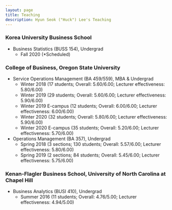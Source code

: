 ```yaml
---
layout: page
title: Teaching
description: Hyun Seok ("Huck") Lee's Teaching
---
```



### Korea University Business School
* Business Statistics (BUSS 154), Undergrad
  * Fall 2020 (*Scheduled)
  
### College of Business, Oregon State University
* Service Operations Management (BA 459/559), MBA & Undergrad
  * Winter 2018 (17 students; Overall: 5.60/6.00; Lecturer effectiveness: 5.80/6.00)
  * Winter 2019 (29 students; Overall: 5.60/6.00; Lecturer effectiveness: 5.90/6.00)
  * Winter 2019 E-campus (12 students; Overall: 6.00/6.00; Lecturer effectiveness: 6.00/6.00)
  * Winter 2020 (32 students; Overall: 5.80/6.00; Lecturer effectiveness: 5.90/6.00)
  * Winter 2020 E-campus (35 students; Overall: 5.20/6.00; Lecturer effectiveness: 5.70/6.00)
* Operations Management (BA 357), Undergrad
  * Spring 2018 (3 sections; 130 students; Overall: 5.57/6.00; Lecturer effectiveness: 5.80/6.00)
  * Spring 2019 (2 sections; 84 students; Overall: 5.45/6.00; Lecturer effectiveness: 5.75/6.00)

### Kenan-Flagler Business School, University of North Carolina at Chapel Hill
* Business Analytics (BUSI 410), Undergrad
  * Summer 2016 (11 students; Overall: 4.76/5.00; Lecturer effectiveness: 4.94/5.00)
  
  
<!-- 
[click here for the most recent version of the paper]({{ BASE_PATH}}/pages/working_papers/sample-working-paper.pdf)
-->

<!-- Note: this is how to write a comment in HTML. Everything in here won't show up on your webpage.-->

<!--
To increase the size of the title, use fewer # in front of the paper title.
To decrease the size of the title, use more #. 
To remove the italics, remove the * before and after the description
To remove the underline from the title, remove the <u> tags (<u> and </u>)
-->
